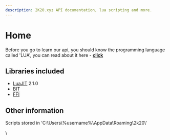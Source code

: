 ```yaml
---
description: 2K20.xyz API documentation, lua scripting and more.
---
```


# Home

Before you go to learn our api, you should know the programming language called 'LUA', you can read about it here - [**click**](https://www.lua.org/docs.html)

## Libraries included <a href="#libraries-included" id="libraries-included"></a>

* [LuaJIT](https://github.com/LuaJIT/LuaJIT) 2.1.0
* [BIT](https://bitop.luajit.org/)
* [FFI](https://luajit.org/ext\_ffi.html)

## Other information <a href="#other-information" id="other-information"></a>

Scripts stored in 'C:\Users\\%username%\AppData\Roaming\2k20\\'

\
